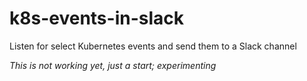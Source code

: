 # k8s-events-in-slack
Listen for select Kubernetes events and send them to a Slack channel

_This is not working yet, just a start; experimenting_
